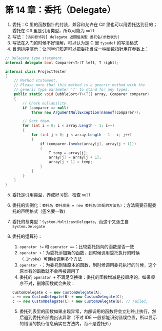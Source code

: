 # 第 14 章：委托（Delegate）

1. 委托：C 里的函数指针的封装，兼容和允许在 C# 里也可以用委托达到目的；委托在 C# 里是引用类型，所以可能为 `null`
2. 写法：`[访问修饰符] delegate 返回值类型 委托名(参数表列)`
3. 写法在入门的时候不好理解，可以认为是 C 里 `typedef` 的写法格式
4. 冒泡排序演示：让同学们知道可以把委托当成一种函数指针用在参数上：

```csharp
// Delegate type stetement.
internal delegate bool Comparer<T>(T left, T right);

internal class ProjectTester
{
    // Method statement.
    // Please note that this method is a generic method with the
    // generic type parameter 'T' to stand for any types.
    public static void BubbleSort<T>(T[] array, Comparer comparer)
    {
        // Check nullability.
        if (comparer == null)
            throw new ArgumentNullException(nameof(comparer));

        // Sort them.
        for (int i = 0; i < array.Length - 1; i++)
        {
            for (int j = 0; j < array.Length - 1 - i; j++)
            {
                if (comparer.Invoke(array[j], array[j + 1]))
                {
                    T temp = array[j];
                    array[j] = array[j + 1];
                    array[j + 1] = temp;
                }
            }
        }
    }
}
```

5. 委托是引用类型，养成好习惯，检查 `null`
6. 委托的实例化：`委托名 委托变量 = new 委托名(匹配的方法名)`；方法需要匹配委托的声明格式（签名要一致）
7. 委托的基类型：`System.MulticastDelegate`，而这个又派生自 `System.Delegate`
8. 委托的运算符：
    1. `operator !=` 和 `operator ==`：比较委托指向的函数是否一致
    2. `operator +`：为委托添加新的函数，到时候调用委托执行的时候（`.Invoke`）可连续调用多个方法
    3. `operator -`：为委托删除原本的函数，到时候调用委托执行的时候，这个原本有的函数就不会再被调用了
    4. 委托的 `operator +` 不满足交换律：委托的函数增减是按顺序的，如果顺序不对，删除函数就会失败：

    ```csharp
    CustomDelegate c = new CustomDelegate(A);
    c += new CustomDelegate(B) + new CustomDelegate(C);
    c -= new CustomDelegate(C) + new CustomDelegate(B); // Failed.
    ```

    5. 委托列表里的函数如果出现异常，内部调用的函数将会立刻终止执行，然后退到委托外部抛出该异常（不过 IDE 一般都能识别错误位置，所以显示的错误的执行信息确实在方法内，而不是委托外）
